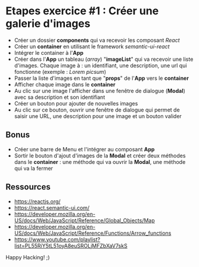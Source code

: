 # Etapes  exercice #1 : Créer une galerie d'images

 - Créer un dossier **components** qui va recevoir les composant *React*
 - Créer un **container** en utilisant le framework *semantic-ui-react*
 - Intégrer le container à l'**App**
 - Créer dans l'**App** un tableau (*array*) "**imageList**" qui va recevoir une liste d'images. Chaque image à : un identifiant, une description, une url qui fonctionne (exemple : *Lorem picsum*)
 - Passer la liste d'images en tant que "**props**" de l'**App** vers le **container**
 - Afficher chaque image dans le **container** 
 - Au clic sur une image l'afficher dans une fenêtre de dialogue (**Modal**) avec sa description et son identifiant
 - Créer un bouton pour ajouter de nouvelles images
 - Au clic sur ce bouton, ouvrir une fenêtre de dialogue qui permet de saisir une URL, une description pour une image et un bouton valider

## Bonus
 - Créer une barre de Menu et l'intégrer au composant **App**
 - Sortir le bouton d'ajout d'images de la **Modal** et créer deux méthodes dans le **container** : une méthode qui va ouvrir la **Modal**, une méthode qui va la fermer

## Ressources
 - https://reactjs.org/
 - https://react.semantic-ui.com/
 - https://developer.mozilla.org/en-US/docs/Web/JavaScript/Reference/Global_Objects/Map
 - https://developer.mozilla.org/en-US/docs/Web/JavaScript/Reference/Functions/Arrow_functions
 - https://www.youtube.com/playlist?list=PL55RiY5tL51oyA8euSROLjMFZbXaV7skS

 Happy Hacking! ;)
 
